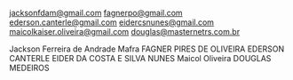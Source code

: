 jacksonfdam@gmail.com
fagnerpo@gmail.com
ederson.canterle@gmail.com
eidercsnunes@gmail.com
maicolkaiser.oliveira@gmail.com
douglas@masternetrs.com.br


Jackson Ferreira de Andrade Mafra
FAGNER PIRES DE OLIVEIRA
EDERSON CANTERLE
EIDER DA COSTA E SILVA NUNES
Maicol Oliveira
DOUGLAS MEDEIROS

